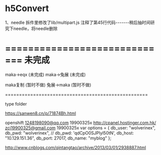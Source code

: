 # h5Convert

1、needle 拆件里修改了lib/multipart.js 注释了第45行代码-------稍后抽时间研究下needle，将needle删除


=============================
未完成
=============================

maka->eqx (未完成)
maka->兔展 (未完成)

maka复制 (暂时不做)
兔展->maka (暂时不做)

===================================================

type folder

https://sanwen8.cn/p/71874Bh.html


openshift 1248198090@qq.com 19900325x
http://cpanel.hostinger.com.hk/    zcj19900325@gmail.com 19900325x
var options = {
    db_user: "wolverinex",
    db_pwd: "wolverinex",
    // db_pwd: 'qdCpO0SJPlyl50tN',
    db_host: "10.129.151.36",
    db_port: 27017,
    db_name: "myblog"
};


http://www.cnblogs.com/qintangtao/archive/2013/03/01/2938887.html